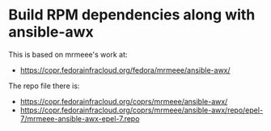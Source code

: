 Build RPM dependencies along with ansible-awx
=============================================

This is based on mrmeee's work at:

* https://copr.fedorainfracloud.org/fedora/mrmeee/ansible-awx/

The repo file there is:

* https://copr.fedorainfracloud.org/coprs/mrmeee/ansible-awx/
* https://copr.fedorainfracloud.org/coprs/mrmeee/ansible-awx/repo/epel-7/mrmeee-ansible-awx-epel-7.repo



